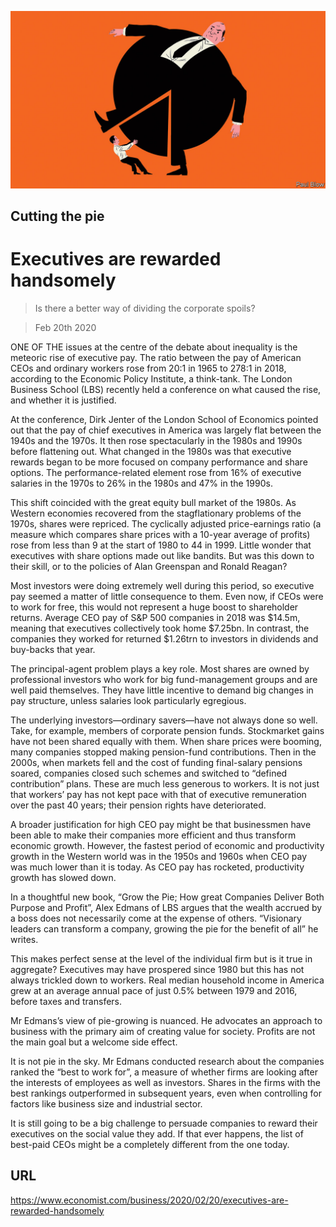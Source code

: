 ![](./images/20200222_WBD001.jpg)

## Cutting the pie

# Executives are rewarded handsomely

> Is there a better way of dividing the corporate spoils?

> Feb 20th 2020

ONE OF THE issues at the centre of the debate about inequality is the meteoric rise of executive pay. The ratio between the pay of American CEOs and ordinary workers rose from 20:1 in 1965 to 278:1 in 2018, according to the Economic Policy Institute, a think-tank. The London Business School (LBS) recently held a conference on what caused the rise, and whether it is justified.

At the conference, Dirk Jenter of the London School of Economics pointed out that the pay of chief executives in America was largely flat between the 1940s and the 1970s. It then rose spectacularly in the 1980s and 1990s before flattening out. What changed in the 1980s was that executive rewards began to be more focused on company performance and share options. The performance-related element rose from 16% of executive salaries in the 1970s to 26% in the 1980s and 47% in the 1990s.

This shift coincided with the great equity bull market of the 1980s. As Western economies recovered from the stagflationary problems of the 1970s, shares were repriced. The cyclically adjusted price-earnings ratio (a measure which compares share prices with a 10-year average of profits) rose from less than 9 at the start of 1980 to 44 in 1999. Little wonder that executives with share options made out like bandits. But was this down to their skill, or to the policies of Alan Greenspan and Ronald Reagan?

Most investors were doing extremely well during this period, so executive pay seemed a matter of little consequence to them. Even now, if CEOs were to work for free, this would not represent a huge boost to shareholder returns. Average CEO pay of S&P 500 companies in 2018 was $14.5m, meaning that executives collectively took home $7.25bn. In contrast, the companies they worked for returned $1.26trn to investors in dividends and buy-backs that year.

The principal-agent problem plays a key role. Most shares are owned by professional investors who work for big fund-management groups and are well paid themselves. They have little incentive to demand big changes in pay structure, unless salaries look particularly egregious.

The underlying investors—ordinary savers—have not always done so well. Take, for example, members of corporate pension funds. Stockmarket gains have not been shared equally with them. When share prices were booming, many companies stopped making pension-fund contributions. Then in the 2000s, when markets fell and the cost of funding final-salary pensions soared, companies closed such schemes and switched to “defined contribution” plans. These are much less generous to workers. It is not just that workers’ pay has not kept pace with that of executive remuneration over the past 40 years; their pension rights have deteriorated.

A broader justification for high CEO pay might be that businessmen have been able to make their companies more efficient and thus transform economic growth. However, the fastest period of economic and productivity growth in the Western world was in the 1950s and 1960s when CEO pay was much lower than it is today. As CEO pay has rocketed, productivity growth has slowed down.

In a thoughtful new book, “Grow the Pie; How great Companies Deliver Both Purpose and Profit”, Alex Edmans of LBS argues that the wealth accrued by a boss does not necessarily come at the expense of others. “Visionary leaders can transform a company, growing the pie for the benefit of all” he writes.

This makes perfect sense at the level of the individual firm but is it true in aggregate? Executives may have prospered since 1980 but this has not always trickled down to workers. Real median household income in America grew at an average annual pace of just 0.5% between 1979 and 2016, before taxes and transfers.

Mr Edmans’s view of pie-growing is nuanced. He advocates an approach to business with the primary aim of creating value for society. Profits are not the main goal but a welcome side effect.

It is not pie in the sky. Mr Edmans conducted research about the companies ranked the “best to work for”, a measure of whether firms are looking after the interests of employees as well as investors. Shares in the firms with the best rankings outperformed in subsequent years, even when controlling for factors like business size and industrial sector.

It is still going to be a big challenge to persuade companies to reward their executives on the social value they add. If that ever happens, the list of best-paid CEOs might be a completely different from the one today.

## URL

https://www.economist.com/business/2020/02/20/executives-are-rewarded-handsomely
